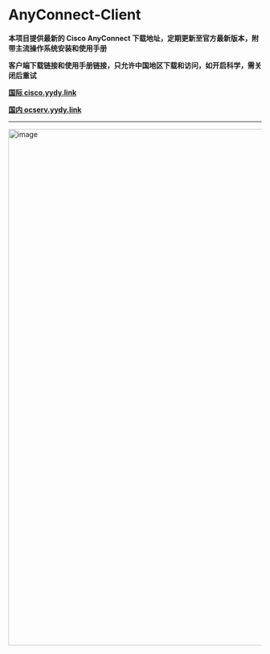 # AnyConnect-Client

**本项目提供最新的 Cisco AnyConnect 下载地址，定期更新至官方最新版本，附带主流操作系统安装和使用手册**

**客户端下载链接和使用手册链接，只允许中国地区下载和访问，如开启科学，需关闭后重试**

**[国际 cisco.yydy.link](https://cisco.yydy.link)**

**[国内 ocserv.yydy.link](https://ocserv.yydy.link:2023)**

---

<img width="1033" height="1026" alt="image" src="https://github.com/user-attachments/assets/195d07bc-c163-4a2f-8f3a-90ef26cfca74" />
